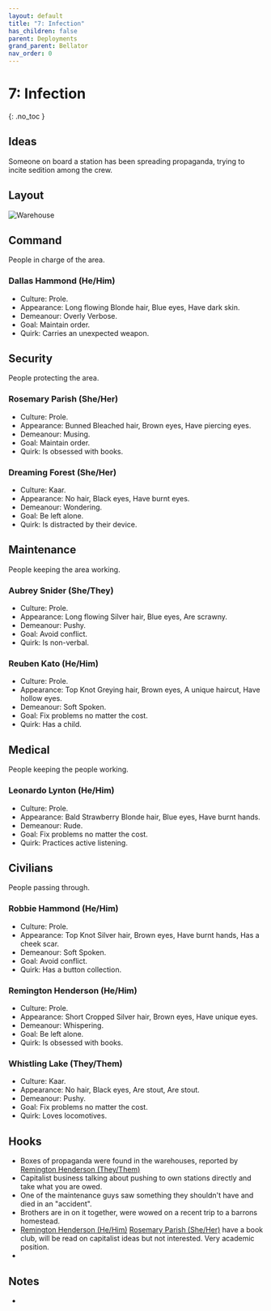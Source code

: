 ```yaml
---
layout: default
title: "7: Infection"
has_children: false
parent: Deployments
grand_parent: Bellator
nav_order: 0
---
```

# 7: Infection
{: .no_toc }

## Ideas
Someone on board a station has been spreading propaganda, trying to incite sedition among the crew. 

## Layout
![Warehouse](Game/Blocks/Warehouse)

## Command
People in charge of the area.
### Dallas Hammond (He/Him)
* Culture: Prole.
* Appearance: Long flowing Blonde hair, Blue eyes, Have dark skin. 
* Demeanour: Overly Verbose.
* Goal: Maintain order.
* Quirk: Carries an unexpected weapon.
## Security
People protecting the area.
### Rosemary Parish (She/Her)
* Culture: Prole.
* Appearance: Bunned Bleached hair, Brown eyes, Have piercing eyes. 
* Demeanour: Musing.
* Goal: Maintain order.
* Quirk: Is obsessed with books.

### Dreaming Forest (She/Her)
* Culture: Kaar.
* Appearance: No hair, Black eyes, Have burnt eyes. 
* Demeanour: Wondering.
* Goal: Be left alone.
* Quirk: Is distracted by their device.

## Maintenance
People keeping the area working.

### Aubrey Snider (She/They)
* Culture: Prole.
* Appearance: Long flowing Silver hair, Blue eyes, Are scrawny. 
* Demeanour: Pushy.
* Goal: Avoid conflict.
* Quirk: Is non-verbal.

### Reuben Kato (He/Him)
* Culture: Prole.
* Appearance: Top Knot Greying hair, Brown eyes, A unique haircut, Have hollow eyes. 
* Demeanour: Soft Spoken.
* Goal: Fix problems no matter the cost.
* Quirk: Has a child.

## Medical
People keeping the people working.
### Leonardo Lynton (He/Him)
* Culture: Prole.
* Appearance: Bald Strawberry Blonde hair, Blue eyes, Have burnt hands. 
* Demeanour: Rude.
* Goal: Fix problems no matter the cost.
* Quirk: Practices active listening.

## Civilians
People passing through.

### Robbie Hammond (He/Him)
* Culture: Prole.
* Appearance: Top Knot Silver hair, Brown eyes, Have burnt hands, Has a cheek scar. 
* Demeanour: Soft Spoken.
* Goal: Avoid conflict.
* Quirk: Has a button collection.

### Remington Henderson (He/Him)
* Culture: Prole.
* Appearance: Short Cropped Silver hair, Brown eyes, Have unique eyes. 
* Demeanour: Whispering.
* Goal: Be left alone.
* Quirk: Is obsessed with books.

### Whistling Lake (They/Them)
* Culture: Kaar.
* Appearance: No hair, Black eyes, Are stout, Are stout. 
* Demeanour: Pushy.
* Goal: Fix problems no matter the cost.
* Quirk: Loves locomotives.

## Hooks
* Boxes of propaganda were found in the warehouses, reported by [Remington Henderson (They/Them)](#Remington%20Henderson%20(They/Them))
* Capitalist business talking about pushing to own stations directly and take what you are owed.
* One of the maintenance guys saw something they shouldn't have and died in an "accident".
* Brothers are in on it together, were wowed on a recent trip to a barrons homestead.
* [Remington Henderson (He/Him)](#Remington%20Henderson%20(He/Him)) [Rosemary Parish (She/Her)](#Rosemary%20Parish%20(She/Her)) have a book club, will be read on capitalist ideas but not interested. Very academic position.
* 

## Notes
* 